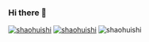 ### Hi there 👋

<!--
**shaohuishi/shaohuishi** is a ✨ _special_ ✨ repository because its `README.md` (this file) appears on your GitHub profile.

Here are some ideas to get you started:

- 🔭 I’m currently working on ...
- 🌱 I’m currently learning ...
- 👯 I’m looking to collaborate on ...
- 🤔 I’m looking for help with ...
- 💬 Ask me about ...
- 📫 How to reach me: ...
- 😄 Pronouns: ...
- ⚡ Fun fact: ...
-->
[![shaohuishi](https://github-readme-stats.vercel.app/api?username=shaohuishi)](https://github.com/anuraghazra/github-readme-stats)
[![shaohuishi](https://github-readme-stats.vercel.app/api/top-langs/?username=shaohuishi&layout=donut-vertical)](https://github.com/anuraghazra/github-readme-stats)
![shaohuishi](https://komarev.com/ghpvc/?username=shaohuishi&label=PROFILE+VIEWS&coulor=lightgrey)
